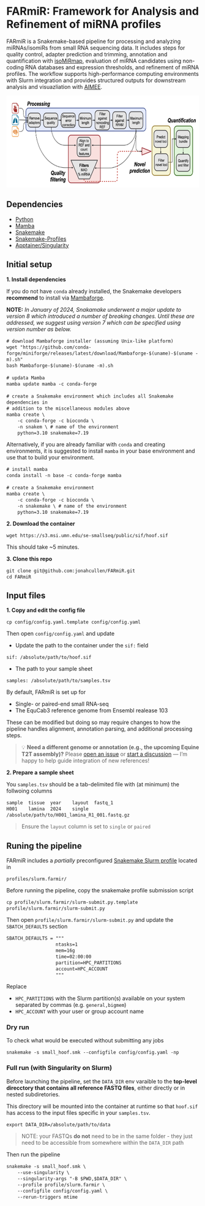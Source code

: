 # FARmiR: Framework for Analysis and Refinement of miRNA profiles

FARmiR is a Snakemake-based pipeline for processing and analyzing miRNAs/isomiRs from small RNA sequencing data. It includes steps for quality control, adapter prediction and trimming, annotation and quantification with [isoMiRmap](https://github.com/TJU-CMC-Org/isoMiRmap), evaluation of miRNA candidates using non-coding RNA databases and expression thresholds, and refinement of miRNA profiles. The workflow supports high-performance computing environments with Slurm integration and provides structured outputs for downstream analysis and visuazliation with [AIMEE](https://github.com/jonahcullen/AIMEE).

<p align="center">
  <img src="figures/pipeline.png" width="700" height="240" title="farmir pipeline">
</p>

## Dependencies

- [Python](https://www.python.org/)
- [Mamba](https://github.com/mamba-org/mamba)
- [Snakemake](https://snakemake.readthedocs.io/)
- [Snakemake-Profiles](https://github.com/Snakemake-Profiles)
- [Apptainer/Singularity](https://apptainer.org/)

## Initial setup

**1. Install dependencies**

If you do not have `conda` already installed, the Snakemake developers **recommend** to install via [Mambaforge](https://github.com/conda-forge/miniforge#mambaforge).

**NOTE:** *In January of 2024, Snakamake underwent a major update to version 8 which introduced a number of breaking changes. Until these are addressed, we suggest using version 7 which can be specified using version number as below.*

```
# download Mambaforge installer (assuming Unix-like platform)
wget "https://github.com/conda-forge/miniforge/releases/latest/download/Mambaforge-$(uname)-$(uname -m).sh"
bash Mambaforge-$(uname)-$(uname -m).sh

# updata Mamba
mamba update mamba -c conda-forge

# create a Snakemake environment which includes all Snakemake dependencies in
# addition to the miscellaneous modules above
mamba create \
    -c conda-forge -c bioconda \
    -n snakem \ # name of the environment
    python=3.10 snakemake=7.19
```

Alternatively, if you are already familiar with `conda` and creating environments, it is suggested to install `mamba` in your base environment and use that to build your environment.

```
# install mamba
conda install -n base -c conda-forge mamba

# create a Snakemake environment
mamba create \
    -c conda-forge -c bioconda \
    -n snakemake \ # name of the environment
    python=3.10 snakemake=7.19
```

**2. Download the container**

```
wget https://s3.msi.umn.edu/se-smallseq/public/sif/hoof.sif
```
This should take ~5 minutes.

**3. Clone this repo**

```
git clone git@github.com:jonahcullen/FARmiR.git
cd FARmiR
```

## Input files
**1. Copy and edit the config file**

```
cp config/config.yaml.template config/config.yaml
```

Then open `config/config.yaml` and update
- Update the path to the container under the `sif:` field

```
sif: /absolute/path/to/hoof.sif
```

- The path to your sample sheet

```
samples: /absolute/path/to/samples.tsv
```

By default, FARmiR is set up for
- Single- or paired-end small RNA-seq
- The EquCab3 reference genome from Ensembl realease 103

These can be modified but doing so may require changes to how the pipeline handles alignment, annotation parsing, and additional processing steps.

> 💡 **Need a different genome or annotation (e.g., the upcoming Equine T2T assembly)?**
> Please [open an issue](https://github.com/jonahcullen/FARmiR/issues/new) or [start a discussion](https://github.com/jonahcullen/FARmiR/discussions) — I’m happy to help guide integration of new references!

**2. Prepare a sample sheet**

You `samples.tsv` should be a tab-delimited file with (at minimum) the follwoing columns

```
sample	tissue	year	layout	fastq_1
H001	lamina	2024	single	/absolute/path/to/H001_lamina_R1_001.fastq.gz
```
> Ensure the `layout` column is set to `single` or `paired`

## Runing the pipeline

FARmiR includes a *partially* preconfigured [Snakemake Slurm profile](https://github.com/Snakemake-Profiles/slurm) located in

```
profiles/slurm.farmir/
```

Before running the pipeline, copy the snakemake profile submission script

```
cp profile/slurm.farmir/slurm-submit.py.template profile/slurm.farmir/slurm-submit.py
```

Then open `profile/slurm.farmir/slurm-submit.py` and update the `SBATCH_DEFAULTS` section

```
SBATCH_DEFAULTS = """
                  ntasks=1 
                  mem=16g 
                  time=02:00:00 
                  partition=HPC_PARTITIONS
                  account=HPC_ACCOUNT
                  """
```
Replace
- `HPC_PARTITIONS` with the Slurm partition(s) available on your system separated by commas (e.g. `general,bigmem`)
- `HPC_ACCOUNT` with your user or group account name

### Dry run

To check what would be executed without submitting any jobs

```
snakemake -s small_hoof.smk --configfile config/config.yaml -np
```

### Full run (with Singularity on Slurm)

Before launching the pipeline, set the `DATA_DIR` env varaible to the **top-level direcctory that contains all reference FASTQ files**, either directly or in nested subdiretories.

This directory will be mounted into the container at runtime so that `hoof.sif` has access to the input files specific in your `samples.tsv`.

```
export DATA_DIR=/absolute/path/to/data
```
> NOTE: your FASTQs **do not** need to be in the same folder - they just need to be accessible from somewhere within the `DATA_DIR` path

Then run the pipeline

```
snakemake -s small_hoof.smk \
    --use-singularity \
    --singularity-args "-B $PWD,$DATA_DIR" \
    --profile profile/slurm.farmir \
    --configfile config/config.yaml \
    --rerun-triggers mtime
``` 

